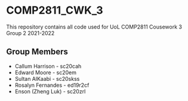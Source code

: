 # COMP2811_CWK_3
This repository contains all code used for UoL COMP2811 Cousework 3 Group 2 2021-2022

## Group Members
* Callum Harrison - sc20cah
* Edward Moore - sc20em
* Sultan AlKaabi - sc20skss
* Rosalyn Fernandes - ed19r2cf
* Enson (Zheng Luk) - sc20zrl
